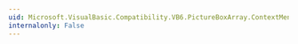 ```yaml
---
uid: Microsoft.VisualBasic.Compatibility.VB6.PictureBoxArray.ContextMenuStripChanged
internalonly: False
---
```

